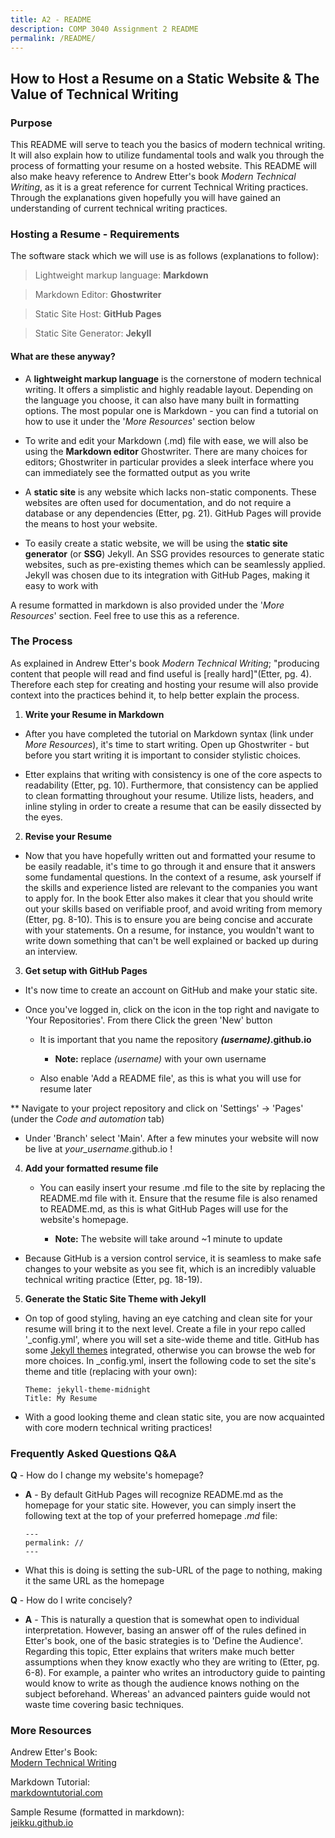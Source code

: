 ```yaml
---
title: A2 - README
description: COMP 3040 Assignment 2 README
permalink: /README/
---
```

## How to Host a Resume on a  Static Website & The Value of Technical Writing

### **Purpose**
This README will serve to teach you the basics of modern technical writing. It will also explain how to utilize fundamental tools and walk you through the process of formatting your resume on a hosted website. This README will also make heavy reference to Andrew Etter's book *Modern Technical Writing*, as it is a great reference for current Technical Writing practices. Through the explanations given hopefully you will have gained an understanding of current technical writing practices.

### **Hosting a Resume - Requirements**
The software stack which we will use is as follows (explanations to follow):  

> Lightweight markup language: **Markdown**
	  
> Markdown Editor: **Ghostwriter**  
  
> Static Site Host: **GitHub Pages**  
  
> Static Site Generator: **Jekyll**

#### What are these anyway?
- A **lightweight markup language** is the cornerstone of modern technical writing. It offers a simplistic and highly readable layout. Depending on the language you choose, it can also have many built in formatting options. The most popular one is Markdown - you can find a tutorial on how to use it under the '*More Resources*' section below  

- To write and edit your Markdown (.md) file with ease, we will also be using the **Markdown editor** Ghostwriter. There are many choices for editors; Ghostwriter in particular provides a sleek interface where you can immediately see the formatted output as you write  

- A **static site** is any website which lacks non-static components. These websites are often used for documentation, and do not require a database or any dependencies (Etter, pg. 21). GitHub Pages will provide the means to host your website.  

- To easily create a static website, we will be using the **static site generator** (or **SSG**) Jekyll. An SSG provides resources to generate static websites, such as pre-existing themes which can be seamlessly applied. Jekyll was chosen due to its integration with GitHub Pages, making it easy to work with

A resume formatted in markdown is also provided under the '*More Resources*' section. Feel free to use this as a reference.

### **The Process**
As explained in Andrew Etter's book *Modern Technical Writing*; "producing content that people will read and find useful is [really hard]"(Etter, pg. 4). Therefore each step for creating and hosting your resume will also provide context into the practices behind it, to help better explain the process.

1. **Write your Resume in Markdown**
- After you have completed the tutorial on Markdown syntax (link under *More Resources*), it's time to start writing. Open up Ghostwriter - but before you start writing it is important to consider stylistic choices.  

- Etter explains that writing with consistency is one of the core aspects to readability (Etter, pg. 10). Furthermore, that consistency can be applied to clean formatting throughout your resume. Utilize lists, headers, and inline styling in order to create a resume that can be easily dissected by the eyes.
2. **Revise your Resume**
- Now that you have hopefully written out and formatted your resume to be easily readable, it's time to go through it and ensure that it answers some fundamental questions. In the context of a resume, ask yourself if the skills and experience listed are relevant to the companies you want to apply for. In the book Etter also makes it clear that you should write out your skills based on verifiable proof, and avoid writing from memory (Etter, pg. 8-10). This is to ensure you are being concise and accurate with your statements. On a resume, for instance, you wouldn't want to write down something that can't be well explained or backed up during an interview.
	
3. **Get setup with GitHub Pages**
* It's now time to create an account on GitHub and make your static site.  

* Once you've logged in, click on the icon in the top right and navigate to 'Your Repositories'. From there Click the green 'New' button

	* It is important that you name the repository ***(username)*.github.io**
	
		* **Note:** replace *(username)* with your own username  
		
	* Also enable 'Add a README file', as this is what you will use for resume later  
	
**  Navigate to your project repository and click on 'Settings' -> 'Pages' (under the *Code and automation* tab)  

* Under 'Branch' select 'Main'. After a few minutes your website will now be live at *your_username*.github.io !

4. **Add your formatted resume file**
	* You can easily insert your resume .md file to the site by replacing the README.md file with it. Ensure that the resume file is also renamed to README.md, as this is what GitHub Pages will use for the website's homepage. 
		
		* **Note:** The website will take around ~1 minute to update 
	
- Because GitHub is a version control service, it is seamless to make safe changes to your website as you see fit, which is an incredibly valuable technical writing practice (Etter, pg. 18-19).
5. **Generate the Static Site Theme with Jekyll**
- On top of good styling, having an eye catching and clean site for your resume will bring it to the next level. Create a file in your repo called '_config.yml', where you will set a site-wide theme and title. GitHub has some [Jekyll themes](https://pages.github.com/themes/) integrated, otherwise you can browse the web for more choices. In _config.yml, insert the following code to set the site's theme and title (replacing with your own):  

	```
	Theme: jekyll-theme-midnight
	Title: My Resume
	```

* With a good looking theme and clean static site, you are now acquainted with core modern technical writing practices!

### **Frequently Asked Questions Q&A**

**Q** - How do I change my website's homepage?  
* **A** - By default GitHub Pages will recognize README.md as the homepage for your static site. However, you can simply insert the following text at the top of your preferred homepage *.md* file:  

	```
	---
	permalink: //
	---
	 ```

* What this is doing is setting the sub-URL of the page to nothing, making it the same URL as the homepage
	
**Q** - How do I write concisely?  
* **A** - This is naturally a question that is somewhat open to individual interpretation. However, basing an answer off of the rules defined in Etter's book, one of the basic strategies is to 'Define the Audience'. Regarding this topic, Etter explains that writers make much better assumptions when they know exactly who they are writing to (Etter, pg. 6-8). For example, a painter who writes an introductory guide to painting would know to write as though the audience knows nothing on the subject beforehand. Whereas' an advanced painters guide would not waste time covering basic techniques.

### More Resources
Andrew Etter's Book:  
[Modern Technical Writing](https://www.amazon.ca/Modern-Technical-Writing-Introduction-Documentation-ebook/dp/B01A2QL9SS "Modern Technical Writing")

Markdown Tutorial:  
[markdowntutorial.com](https://www.markdowntutorial.com/ "Markdown Tutorial") 

Sample Resume (formatted in markdown):  
[jeikku.github.io](https://jeikku.github.io/ "Resume | Jacob Broggy")
